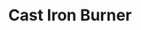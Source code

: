 ---
title: "Cast Iron Burner"
description: "CIB009B"
draft: false
image1 : 
  - name : "images/portfolio/Cast-iron-burner/CIB009B.jpg"
bg_image: "images/BurnerGroup.jpg"
category: "Cast Iron Burner"
information:
  - label : "Item"
    info : "CIB009B"
  - label : "Material"
    info : "Cast Iron"
  - label : "Finished"
    info : "Black Painted"
  - label : "Size"
    info : '19" x 1-2/4"'
---